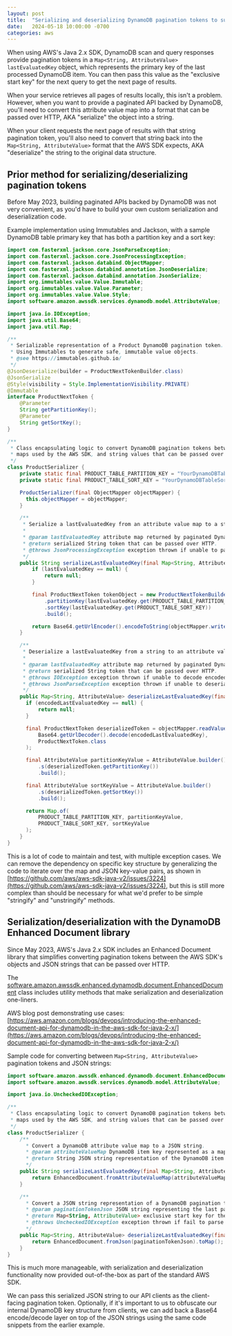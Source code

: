 ```yaml
---
layout: post
title:  "Serializing and deserializing DynamoDB pagination tokens to support paginated APIs"
date:   2024-05-18 10:00:00 -0700
categories: aws
---
```


When using AWS's Java 2.x SDK, DynamoDB scan and query responses provide pagination tokens in a `Map<String, AttributeValue> lastEvaluatedKey` object, which represents the primary key of the last processed DynamoDB item.  You can then pass this value as the "exclusive start key" for the next query to get the next page of results.

When your service retrieves all pages of results locally, this isn't a problem.  However, when you want to provide a paginated API backed by DynamoDB, you'll need to convert this attribute value map into a format that can be passed over HTTP, AKA "serialize" the object into a string.

When your client requests the next page of results with that string pagination token, you'll also need to convert that string back into the `Map<String, AttributeValue>` format that the AWS SDK expects, AKA "deserialize" the string to the original data structure.

## Prior method for serializing/deserializing pagination tokens

Before May 2023, building paginated APIs backed by DynamoDB was not very convenient, as you'd have to build your own custom serialization and deserialization code.

Example implementation using Immutables and Jackson, with a sample DynamoDB table primary key that has both a partition key and a sort key:

```java
import com.fasterxml.jackson.core.JsonParseException;
import com.fasterxml.jackson.core.JsonProcessingException;
import com.fasterxml.jackson.databind.ObjectMapper;
import com.fasterxml.jackson.databind.annotation.JsonDeserialize;
import com.fasterxml.jackson.databind.annotation.JsonSerialize;
import org.immutables.value.Value.Immutable;
import org.immutables.value.Value.Parameter;
import org.immutables.value.Value.Style;
import software.amazon.awssdk.services.dynamodb.model.AttributeValue;

import java.io.IOException;
import java.util.Base64;
import java.util.Map;

/**
 * Serializable representation of a Product DynamoDB pagination token.
 * Using Immutables to generate safe, immutable value objects.
 * @see https://immutables.github.io/
 */
@JsonDeserialize(builder = ProductNextTokenBuilder.class)
@JsonSerialize
@Style(visibility = Style.ImplementationVisibility.PRIVATE)
@Immutable
interface ProductNextToken {
    @Parameter
    String getPartitionKey();
    @Parameter
    String getSortKey();
}

/**
 * Class encapsulating logic to convert DynamoDB pagination tokens between attribute value
 * maps used by the AWS SDK, and string values that can be passed over HTTP.
 */
class ProductSerializer {
    private static final PRODUCT_TABLE_PARTITION_KEY = "YourDynamoDBTablePartitionKeyName";
    private static final PRODUCT_TABLE_SORT_KEY = "YourDynamoDBTableSortKeyName";

    ProductSerializer(final ObjectMapper objectMapper) {
      this.objectMapper = objectMapper;
    }

    /**
     * Serialize a lastEvaluatedKey from an attribute value map to a string.
     *
     * @param lastEvaluatedKey attribute map returned by paginated DynamoDB queries.
     * @return serialized String token that can be passed over HTTP.
     * @throws JsonProcessingException exception thrown if unable to parse the key.
     */
    public String serializeLastEvaluatedKey(final Map<String, AttributeValue> lastEvaluatedKey) throws JsonProcessingException {
        if (lastEvaluatedKey == null) {
            return null;
        }

        final ProductNextToken tokenObject = new ProductNextTokenBuilder()
            .partitionKey(lastEvaluatedKey.get(PRODUCT_TABLE_PARTITION_KEY))
            .sortKey(lastEvaluatedKey.get(PRODUCT_TABLE_SORT_KEY))
            .build();

        return Base64.getUrlEncoder().encodeToString(objectMapper.writeValueAsBytes(tokenObject));
    }

    /**
     * Deserialize a lastEvaluatedKey from a string to an attribute value map.
     *
     * @param lastEvaluatedKey attribute map returned by paginated DynamoDB queries.
     * @return serialized String token that can be passed over HTTP.
     * @throws IOException exception thrown if unable to decode encodedLastEvaluatedKey.
     * @throws JsonParseException exception thrown if unable to deserialize the decoded key into a ProductNextToken.
     */
    public Map<String, AttributeValue> deserializeLastEvaluatedKey(final String encodedLastEvaluatedKey) throws IOException, JsonParseException {
      if (encodedLastEvaluatedKey == null) {
          return null;
      }

      final ProductNextToken deserializedToken = objectMapper.readValue(
          Base64.getUrlDecoder().decode(encodedLastEvaluatedKey),
          ProductNextToken.class
      );

      final AttributeValue partitionKeyValue = AttributeValue.builder()
          .s(deserializedToken.getPartitionKey())
          .build();

      final AttributeValue sortKeyValue = AttributeValue.builder()
          .s(deserializedToken.getSortKey())
          .build();

      return Map.of(
          PRODUCT_TABLE_PARTITION_KEY, partitionKeyValue,
          PRODUCT_TABLE_SORT_KEY, sortKeyValue
      );
    }
}
```

This is a lot of code to maintain and test, with multiple exception cases.  We can remove the dependency on specific key structure by generalizing the code to iterate over the map and JSON key-value pairs, as shown in [https://github.com/aws/aws-sdk-java-v2/issues/3224](https://github.com/aws/aws-sdk-java-v2/issues/3224), but this is still more complex than should be necessary for what we'd prefer to be simple "stringify" and "unstringify" methods.

## Serialization/deserialization with the DynamoDB Enhanced Document library

Since May 2023, AWS's Java 2.x SDK includes an Enhanced Document library that simplifies converting pagination tokens between the AWS SDK's objects and JSON strings that can be passed over HTTP.

The [software.amazon.awssdk.enhanced.dynamodb.document.EnhancedDocument](https://sdk.amazonaws.com/java/api/latest/software/amazon/awssdk/enhanced/dynamodb/document/EnhancedDocument.html) class includes utility methods that make serialization and deserialization one-liners.

AWS blog post demonstrating use cases: [https://aws.amazon.com/blogs/devops/introducing-the-enhanced-document-api-for-dynamodb-in-the-aws-sdk-for-java-2-x/](https://aws.amazon.com/blogs/devops/introducing-the-enhanced-document-api-for-dynamodb-in-the-aws-sdk-for-java-2-x/)

Sample code for converting between `Map<String, AttributeValue>` pagination tokens and JSON strings:

```java
import software.amazon.awssdk.enhanced.dynamodb.document.EnhancedDocument;
import software.amazon.awssdk.services.dynamodb.model.AttributeValue;

import java.io.UncheckedIOException;

/**
 * Class encapsulating logic to convert DynamoDB pagination tokens between attribute value
 * maps used by the AWS SDK, and string values that can be passed over HTTP.
 */
class ProductSerializer {
    /**
      * Convert a DynamoDB attribute value map to a JSON string.
      * @param attributeValueMap DynamoDB item key represented as a map from attribute names to attribute values
      * @return String JSON string representation of the DynamoDB item key
      */
    public String serializeLastEvaluatedKey(final Map<String, AttributeValue> attributeValueMap) {
        return EnhancedDocument.fromAttributeValueMap(attributeValueMap).toJson();
    }

    /**
      * Convert a JSON string representation of a DynamoDB pagination token to the format required by DynamoDB API calls.
      * @param paginationTokenJson JSON string representing the last paginated API call's last evaluated record key
      * @return Map<String, AttributeValue> exclusive start key for the next paginated DynamoDB scan/query API call
      * @throws UncheckedIOException exception thrown if fail to parse pagination token
      */
    public Map<String, AttributeValue> deserializeLastEvaluatedKey(final String paginationTokenJson) throws UncheckedIOException {
        return EnhancedDocument.fromJson(paginationTokenJson).toMap();
    }
}
```

This is much more manageable, with serialization and deserialization functionality now provided out-of-the-box as part of the standard AWS SDK.

We can pass this serialized JSON string to our API clients as the client-facing pagination token.  Optionally, if it's important to us to obfuscate our internal DynamoDB key structure from clients, we can add back a Base64 encode/decode layer on top of the JSON strings using the same code snippets from the earlier example.
